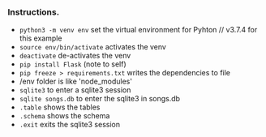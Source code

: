 ### Instructions.

* `python3 -m venv env` set the virtual environment for Pyhton // v3.7.4 for this example
* `source env/bin/activate` activates the venv
* `deactivate` de-activates the venv
* `pip install Flask` (note to self)
* `pip freeze > requirements.txt` writes the dependencies to file
* /env folder is like 'node_modules'
* `sqlite3` to enter a sqlite3 session
* `sqlite songs.db` to enter the sqlite3 in songs.db
* `.table` shows the tables
* `.schema` shows the schema
* `.exit` exits the sqlite3 session

